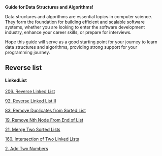 **Guide for Data Structures and Algorithms!**

Data structures and algorithms are essential topics in computer science. They form the foundation for building efficient and scalable software systems, whether you are looking to enter the software development industry, enhance your career skills, or prepare for interviews.

Hope this guide will serve as a good starting point for your journey to learn data structures and algorithms, providing strong support for your programming journey.

## Reverse list


#### LinkedList


[206. Reverse Linked List](./Linkedlist/206.md)

[92. Reverse Linked List II](./Linkedlist/92.md)

[83. Remove Duplicates from Sorted List](./Linkedlist/83.md)

[19. Remove Nth Node From End of List](./Linkedlist/19.md)

[21. Merge Two Sorted Lists](./Linkedlist/21.md)

[160. Intersection of Two Linked Lists](./Linkedlist/160.md)

[2. Add Two Numbers](./Linkedlist/2.md)
